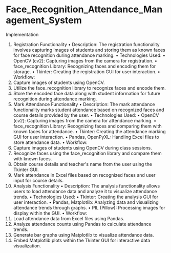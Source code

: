 # Face_Recognition_Attendance_Management_System

Implementation
1. Registration Functionality
•	Description: The registration functionality involves capturing images of students and storing them as known faces for face recognition during attendance marking.
•	Technologies Used:
•	OpenCV (cv2): Capturing images from the camera for registration.
•	face_recognition Library: Recognizing faces and encoding them for storage.
•	Tkinter: Creating the registration GUI for user interaction.
•	Workflow:
1.	Capture images of students using OpenCV.
2.	Utilize the face_recognition library to recognize faces and encode them.
3.	Store the encoded face data along with student information for future recognition during attendance marking.
2. Mark Attendance Functionality
•	Description: The mark attendance functionality marks student attendance based on recognized faces and course details provided by the user.
•	Technologies Used:
•	OpenCV (cv2): Capturing images from the camera for attendance marking.
•	face_recognition Library: Recognizing faces and comparing them with known faces for attendance.
•	Tkinter: Creating the attendance marking GUI for user interaction.
•	Pandas, OpenPyXL: Handling Excel files to store attendance data.
•	Workflow:
1.	Capture images of students using OpenCV during class sessions.
2.	Recognize faces using the face_recognition library and compare them with known faces.
3.	Obtain course details and teacher's name from the user using the Tkinter GUI.
4.	Mark attendance in Excel files based on recognized faces and user input for course details.
3. Analysis Functionality
•	Description: The analysis functionality allows users to load attendance data and analyze it to visualize attendance trends.
•	Technologies Used:
•	Tkinter: Creating the analysis GUI for user interaction.
•	Pandas, Matplotlib: Analyzing data and visualizing attendance trends through graphs.
•	PIL (Pillow): Processing images for display within the GUI.
•	Workflow:
1.	Load attendance data from Excel files using Pandas.
2.	Analyze attendance counts using Pandas to calculate attendance trends.
3.	Generate bar graphs using Matplotlib to visualize attendance data.
4.	Embed Matplotlib plots within the Tkinter GUI for interactive data visualization.

